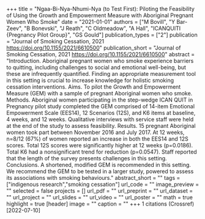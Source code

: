 +++
title = "Ngaa-Bi-Nya-Nhumi-Nya (to Test First): Piloting the Feasibility of Using the Growth and Empowerment Measure with Aboriginal Pregnant Women Who Smoke"
date = "2021-01-01"
authors = ["M Bovill", "Y Bar-Zeev", "B Bonevski", "J Reath", "C Oldmeadow", "A Hall", "ICANQUITI {Pregnancy Pilot Group}", "GS Gould"]
publication_types = ["2"]
publication = "Journal of Smoking Cessation, 2021 https://doi.org/10.1155/2021/6610500"
publication_short = "Journal of Smoking Cessation, 2021 https://doi.org/10.1155/2021/6610500"
abstract = "Introduction. Aboriginal pregnant women who smoke experience barriers to quitting, including challenges to social and emotional well-being, but these are infrequently quantified. Finding an appropriate measurement tool in this setting is crucial to increase knowledge for holistic smoking cessation interventions. Aims. To pilot the Growth and Empowerment Measure (GEM) with a sample of pregnant Aboriginal women who smoke. Methods. Aboriginal women participating in the step-wedge ICAN QUIT in Pregnancy pilot study completed the GEM comprised of 14-item Emotional Empowerment Scale (EES14), 12 Scenarios (12S), and K6 items at baseline, 4 weeks, and 12 weeks. Qualitative interviews with service staff were held at the end of the study to assess feasibility. Results. 15 pregnant Aboriginal women took part between November 2016 and July 2017. At 12 weeks, n=8/12 (67%) of women reported an increase in both the EES14 and 12S scores. Total 12S scores were significantly higher at 12 weeks (p=0.0186). Total K6 had a nonsignificant trend for reduction (p=0.0547). Staff reported that the length of the survey presents challenges in this setting. Conclusions. A shortened, modified GEM is recommended in this setting. We recommend the GEM to be tested in a larger study, powered to assess its associations with smoking behaviours."
abstract_short = ""
tags = ["indigenous research","smoking cessation"]
url_code = ""
image_preview = ""
selected = false
projects = []
url_pdf = ""
url_preprint = ""
url_dataset = ""
url_project = ""
url_slides = ""
url_video = ""
url_poster = ""
math = true
highlight = true
[header]
image = ""
caption = ""
+++
1 citations (Crossref) [2022-07-10]
